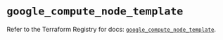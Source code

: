# `google_compute_node_template`

Refer to the Terraform Registry for docs: [`google_compute_node_template`](https://registry.terraform.io/providers/hashicorp/google-beta/5.26.0/docs/resources/google_compute_node_template).
